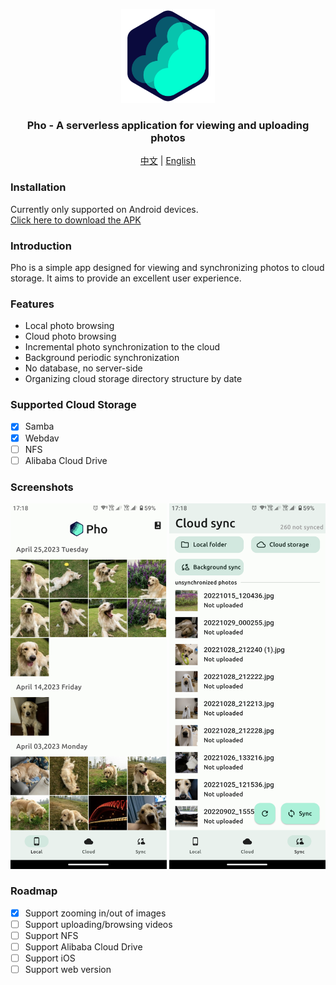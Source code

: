 <br/><br/><p align="center">
<img src="assets/icon/pho_icon.png" width="150">
</p>
<h3 align="center">
Pho - A serverless application for viewing and uploading photos
</h3>
<p align="center">
  <a href="README.md">中文</a> | <a href="README_EN.md">English</a>
</p>

### Installation
Currently only supported on Android devices.  
[Click here to download the APK](https://github.com/fregie/pho/releases)

### Introduction
Pho is a simple app designed for viewing and synchronizing photos to cloud storage. It aims to provide an excellent user experience.

### Features
* Local photo browsing
* Cloud photo browsing
* Incremental photo synchronization to the cloud
* Background periodic synchronization
* No database, no server-side
* Organizing cloud storage directory structure by date

### Supported Cloud Storage
- [x] Samba
- [x] Webdav
- [ ] NFS
- [ ] Alibaba Cloud Drive

### Screenshots
<img src="assets/screenshot/Screenshot_01.png" width="250">
<img src="assets/screenshot/Screenshot_02.png" width="250">

### Roadmap
- [x] Support zooming in/out of images
- [ ] Support uploading/browsing videos
- [ ] Support NFS
- [ ] Support Alibaba Cloud Drive
- [ ] Support iOS
- [ ] Support web version